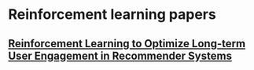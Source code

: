 # Reinforcement learning papers

## [Reinforcement Learning to Optimize Long-term User Engagement in Recommender Systems](http://export.arxiv.org/pdf/1902.05570)
